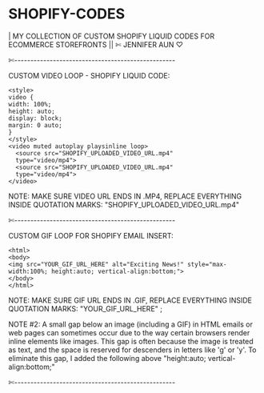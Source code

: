 # SHOPIFY-CODES
| MY COLLECTION OF CUSTOM SHOPIFY LIQUID CODES FOR ECOMMERCE STOREFRONTS || 
 ✄ JENNIFER AUN ♡

✄--------------------------------------------------

CUSTOM VIDEO LOOP - SHOPIFY LIQUID CODE:

    <style>
    video {
    width: 100%;
    height: auto;
    display: block;
    margin: 0 auto;
    }
    </style>
    <video muted autoplay playsinline loop>
      <source src="SHOPIFY_UPLOADED_VIDEO_URL.mp4"
      type="video/mp4">
      <source src="SHOPIFY_UPLOADED_VIDEO_URL.mp4"
      type="video/mp4">
    </video> 

NOTE: MAKE SURE VIDEO URL ENDS IN .MP4, REPLACE EVERYTHING INSIDE QUOTATION MARKS: "SHOPIFY_UPLOADED_VIDEO_URL.mp4"

✄--------------------------------------------------

CUSTOM GIF LOOP FOR SHOPIFY EMAIL INSERT:

    <html>
    <body>
    <img src="YOUR_GIF_URL_HERE" alt="Exciting News!" style="max-width:100%; height:auto; vertical-align:bottom;">
    </body>
    </html>

NOTE: MAKE SURE GIF URL ENDS IN .GIF, REPLACE EVERYTHING INSIDE QUOTATION MARKS: "YOUR_GIF_URL_HERE" ;

NOTE #2: A small gap below an image (including a GIF) in HTML emails or web pages can sometimes occur due to the way certain browsers render inline elements like images. This gap is often because the image is treated as text, and the space is reserved for descenders in letters like 'g' or 'y'. To eliminate this gap, I added the following above "height:auto; vertical-align:bottom;"

✄--------------------------------------------------
